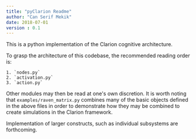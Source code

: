 ```yaml
---
title: "pyClarion Readme"
author: "Can Serif Mekik"
date: 2018-07-01
version : 0.1
---
```


This is a python implementation of the Clarion cognitive architecture. 

To grasp the architecture of this codebase, the recommended reading order is:
    
    1. `nodes.py`
    2. `activation.py`
    3. `action.py`

Other modules may then be read at one's own discretion. It is worth noting that
`examples/raven_matrix.py` combines many of the basic objects defined in the 
above files in order to demonstrate how they may be combined to create 
simulations in the Clarion framework. 

Implementation of larger constructs, such as individual subsystems are 
forthcoming. 
